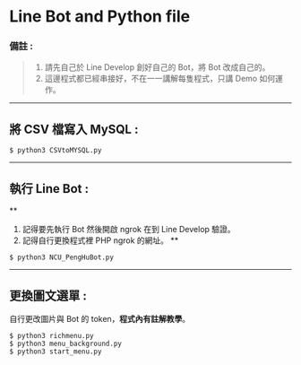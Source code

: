 # Line Bot and Python file  
### 備註 :
> 1. 請先自己於 Line Develop 創好自己的 Bot，將 Bot 改成自己的。
> 2. 這邊程式都已經串接好，不在一一講解每隻程式，只講 Demo 如何運作。  
***
## 將 CSV 檔寫入 MySQL :
```shell
$ python3 CSVtoMYSQL.py
```
***
## 執行 Line Bot :
**
1. 記得要先執行 Bot 然後開啟 ngrok 在到 Line Develop 驗證。
2. 記得自行更換程式裡 PHP ngrok 的網址。
**
```shell
$ python3 NCU_PengHuBot.py
```
***
## 更換圖文選單 :
自行更改圖片與 Bot 的 token，**程式內有註解教學**。
```shell
$ python3 richmenu.py
$ python3 menu_background.py
$ python3 start_menu.py 
```
